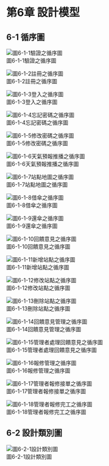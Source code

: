 # 第6章 設計模型

## 6-1 循序圖

  ![圖6-1-1驗證之循序圖](./images/CH6/圖6-1-1驗證之循序圖.png)
  <br>
  圖6-1-1驗證之循序圖

  ![圖6-1-2註冊之循序圖](./images/CH6/圖6-1-2註冊之循序圖.png)
  <br>
  圖6-1-2註冊之循序圖

  ![圖6-1-3登入之循序圖](./images/CH6/圖6-1-3登入之循序圖.png)
  <br>
  圖6-1-3登入之循序圖

  ![圖6-1-4忘記密碼之循序圖](./images/CH6/圖6-1-4忘記密碼之循序圖.png)
  <br>
  圖6-1-4忘記密碼之循序圖

  ![圖6-1-5修改密碼之循序圖](./images/CH6/圖6-1-5修改密碼之循序圖.png)
  <br>
  圖6-1-5修改密碼之循序圖

  ![圖6-1-6天氣預報推播之循序圖](./images/CH6/圖6-1-6天氣預報推播之循序圖.png)
  <br>
  圖6-1-6天氣預報推播之循序圖

  ![圖6-1-7站點地圖之循序圖](./images/CH6/圖6-1-7站點地圖之循序圖.png)
  <br>
  圖6-1-7站點地圖之循序圖

  ![圖6-1-8借傘之循序圖](./images/CH6/圖6-1-8借傘之循序圖.png)
  <br>
  圖6-1-8借傘之循序圖

  ![圖6-1-9還傘之循序圖](./images/CH6/圖6-1-9還傘之循序圖.png)
  <br>
  圖6-1-9還傘之循序圖

  ![圖6-1-10回饋意見之循序圖](./images/CH6/圖6-1-10回饋意見之循序圖.png)
  <br>
  圖6-1-10回饋意見之循序圖

  ![圖6-1-11新增站點之循序圖](./images/CH6/圖6-1-11新增站點之循序圖.png)
  <br>
  圖6-1-11新增站點之循序圖

  ![圖6-1-12修改站點之循序圖](./images/CH6/圖6-1-12修改站點之循序圖.png)
  <br>
  圖6-1-12修改站點之循序圖

  ![圖6-1-13刪除站點之循序圖](./images/CH6/圖6-1-13刪除站點之循序圖.png)
  <br>
  圖6-1-13刪除站點之循序圖

  ![圖6-1-14回饋意見管理之循序圖](./images/CH6/圖6-1-14回饋意見管理之循序圖.png)
  <br>
  圖6-1-14回饋意見管理之循序圖

  ![圖6-1-15管理者處理回饋意見之循序圖](./images/CH6/圖6-1-15管理者處理回饋意見之循序圖.png)
  <br>
  圖6-1-15管理者處理回饋意見之循序圖

  ![圖6-1-16報修管理之循序圖](./images/CH6/圖6-1-16報修管理之循序圖.png)
  <br>
  圖6-1-16報修管理之循序圖

  ![圖6-1-17管理者報修接單之循序圖](./images/CH6/圖6-1-17管理者報修接單之循序圖.png)
  <br>
  圖6-1-17管理者報修接單之循序圖

  ![圖6-1-18管理者報修完工之循序圖](./images/CH6/圖6-1-18管理者報修完工之循序圖.png)
  <br>
  圖6-1-18管理者報修完工之循序圖

## 6-2 設計類別圖

  ![圖6-2-1設計類別圖](./images/CH6/圖6-2-1設計類別圖.jpg)
  <br>
  圖6-2-1設計類別圖
